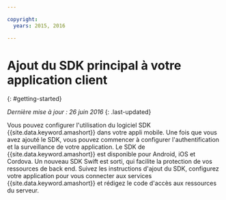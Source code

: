 ```yaml
---

copyright:
  years: 2015, 2016

---
```


# Ajout du SDK principal à votre application client
{: #getting-started}

*Dernière mise à jour : 26 juin 2016*
{: .last-updated}

Vous pouvez configurer l'utilisation du logiciel SDK {{site.data.keyword.amashort}} dans votre appli mobile.  Une fois que vous avez ajouté le SDK,
vous pouvez commencer à configurer l'authentification et la surveillance de votre application. Le SDK de {{site.data.keyword.amashort}} est disponible pour Android, iOS et Cordova. Un nouveau SDK Swift est sorti, qui facilite la protection de vos ressources de back end. 
Suivez les instructions d'ajout du SDK, configurez votre application pour vous connecter aux services {{site.data.keyword.amashort}} et rédigez
le code d'accès aux ressources du serveur.
